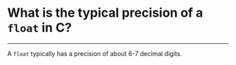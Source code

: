 # What is the typical precision of a `float` in C?

---

A `float` typically has a precision of about 6-7 decimal digits.